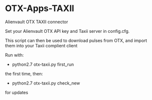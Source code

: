 # OTX-Apps-TAXII
Alienvault OTX TAXII connector

Set your Alienvault OTX API key and Taxii server in config.cfg.

This script can then be used to download pulses from OTX, and import them into your Taxii complient client

Run with:

- python2.7 otx-taxii.py first_run

the first time, then:

- python2.7 otx-taxii.py check_new

for updates